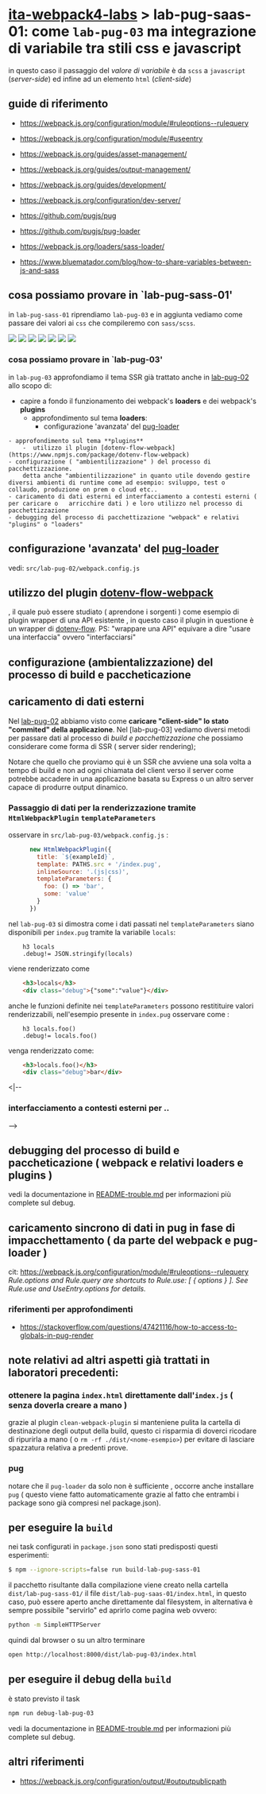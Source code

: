 <!-- 
vedere anche: 
- src/lab-83-pug/README-pug-notes.md
- src/lab-83-pug/README-wds-issue.md
TBD: https://developer.github.com/v3/ + Safari 20200206-tornaci ( 11 pannello)
-->
# [ita-webpack4-labs](https://github.com/rondinif/ita-webpack4-labs) > **lab-pug-saas-01**: come `lab-pug-03` ma integrazione di variabile tra **stili css** e **javascript**

in questo caso il passaggio del *valore di variabile* è da `scss` a `javascript` (*server-side*) ed infine ad un elemento `html` (*client-side*)


## guide di riferimento 
- https://webpack.js.org/configuration/module/#ruleoptions--rulequery
- https://webpack.js.org/configuration/module/#useentry

- https://webpack.js.org/guides/asset-management/
- https://webpack.js.org/guides/output-management/
- https://webpack.js.org/guides/development/
- https://webpack.js.org/configuration/dev-server/
- https://github.com/pugjs/pug
- https://github.com/pugjs/pug-loader

- https://webpack.js.org/loaders/sass-loader/
- https://www.bluematador.com/blog/how-to-share-variables-between-js-and-sass

## cosa possiamo provare in `lab-pug-sass-01'
in `lab-pug-sass-01` riprendiamo `lab-pug-03` e in aggiunta vediamo come passare
dei valori ai `css` che compileremo con `sass/scss`.

![](./schermate/1-webpack.config.js-pug.png)
![](./schermate/1-webpack.config.js-scss.png)
![](./schermate/2-variables.scss.png)
![](./schermate/3-foo.scss.png)
![](./schermate/4-index.js-imports.png)
![](./schermate/4-index.js-scss.png)
![](./schermate/5-index.html.png)

### cosa possiamo provare in `lab-pug-03'
in `lab-pug-03` approfondiamo il tema SSR già trattato anche in [lab-pug-02](https://github.com/rondinif/ita-webpack4-labs/tree/master/src/lab-pug-02) allo scopo di: 
- capire a fondo il funzionamento dei webpack's **loaders** e dei webpack's **plugins**
    - approfondimento sul tema **loaders**: 
        - configurazione 'avanzata' del [pug-loader]()
<!-- TBD   - implentazione di un plugin di esempio ( quasi banale ) per il `pug-loader` -->
    - approfondimento sul tema **plugins** 
        -  utilizzo il plugin [dotenv-flow-webpack](https://www.npmjs.com/package/dotenv-flow-webpack)
    - configurazione ( "ambientilizzazione" ) del processo di pacchettizzazione.
        detta anche "ambientilizzazione" in quanto utile dovendo gestire diversi ambienti di runtime come ad esempio: sviluppo, test o collaudo, produzione on prem o cloud etc..
    - caricamento di dati esterni ed interfacciamento a contesti esterni ( per caricare o   arricchire dati ) e loro utilizzo nel processo di pacchettizzazione
    - debugging del processo di pacchettizazione "webpack" e relativi "plugins" o "loaders" 

## configurazione 'avanzata' del [pug-loader]()
vedi: `src/lab-pug-02/webpack.config.js`


<!-- TBD ## implentazione di un plugin di esempio per il pug-loader -->

## utilizzo del plugin [dotenv-flow-webpack](https://www.npmjs.com/package/dotenv-flow-webpack)
, il quale può essere studiato ( aprendone i sorgenti ) come esempio di plugin wrapper di una API esistente , in questo caso il plugin in questione è un wrapper di [dotenv-flow](https://github.com/kerimdzhanov/dotenv-flow#api-reference). PS: "wrappare una API" equivare a dire "usare una interfaccia" ovvero "interfacciarsi"

## configurazione (ambientalizzazione) del processo di build e  paccheticazione

## caricamento di dati esterni
Nel [lab-pug-02](https://github.com/rondinif/ita-webpack4-labs/tree/master/src/lab-pug-02) abbiamo visto come **caricare "client-side" lo stato "commited" della applicazione**.
Nel [lab-pug-03] vediamo diversi metodi per passare dati al processo di *build e pacchettizzazione* che possiamo considerare come forma di SSR ( server sider rendering); 

Notare che quello che proviamo qui è un SSR che avviene una sola volta a tempo di build e non ad ogni chiamata del client verso il server come potrebbe accadere in una applicazione basata su Express o un altro server capace di produrre output dinamico.

### Passaggio di dati per la renderizzazione tramite `HtmlWebpackPlugin` `templateParameters`

osservare in `src/lab-pug-03/webpack.config.js` : 
``` js
      new HtmlWebpackPlugin({
        title: `${exampleId}`,
        template: PATHS.src + '/index.pug',
        inlineSource: '.(js|css)',
        templateParameters: {
          foo: () => 'bar',
          some: 'value'
        }
      })
```
nel `lab-pug-03` si dimostra come i dati passati nel `templateParameters` 
siano disponibili per `index.pug` tramite la variabile `locals`:
``` jade
    h3 locals
    .debug!= JSON.stringify(locals)
```
viene renderizzato come 
``` html
    <h3>locals</h3>
    <div class="debug">{"some":"value"}</div>
```
anche le funzioni definite nei `templateParameters` possono restitituire valori renderizzabili, 
nell'esempio presente in `index.pug` osservare come :
``` jade
    h3 locals.foo()
    .debug!= locals.foo() 
```
venga renderizzato come: 
``` html
    <h3>locals.foo()</h3>
    <div class="debug">bar</div>
```

<|-- 
### interfacciamento a contesti esterni per ..
-->
## debugging del processo di build e paccheticazione ( webpack e relativi loaders e plugins )
vedi la documentazione in [README-trouble.md](../README-trouble.md) per informazioni più complete sul debug.

## caricamento sincrono di dati in pug in fase di impacchettamento ( da parte del webpack e pug-loader )
cit: https://webpack.js.org/configuration/module/#ruleoptions--rulequery
<cite>
Rule.options and Rule.query are shortcuts to Rule.use: [ { options } ]. See Rule.use and UseEntry.options for details.
</cite>

### riferimenti per approfondimenti
- https://stackoverflow.com/questions/47421116/how-to-access-to-globals-in-pug-render

## note relativi ad altri aspetti già trattati in laboratori precedenti:
### ottenere la pagina `index.html` direttamente dall'`index.js` ( senza doverla creare a mano )
grazie al plugin `clean-webpack-plugin` si manteniene pulita la cartella di destinazione degli output della build, questo ci risparmia di doverci ricodare di ripurirla a mano ( o `rm -rf ./dist/<nome-esempio>`) per evitare di lasciare spazzatura relativa a predenti prove. 

### pug 
notare che il `pug-loader` da solo non è sufficiente , occorre anche installare `pug` ( questo viene fatto automaticamente grazie al fatto che entrambi i package sono già compresi nel package.json).

## per eseguire la `build`
nei task configurati in `package.json` sono stati predisposti questi esperimenti:
``` bash
$ npm --ignore-scripts=false run build-lab-pug-sass-01
```

il pacchetto risultante dalla compilazione viene creato nella cartella `dist/lab-pug-sass-01/`
il file `dist/lab-pug-saas-01/index.html`, in questo caso,  può essere aperto anche direttamente dal filesystem,
in alternativa è sempre possibile "servirlo" ed aprirlo come pagina web  ovvero:  
``` bash
python -m SimpleHTTPServer 
```
quindi dal browser o su un altro terminare
``` bash
open http://localhost:8000/dist/lab-pug-03/index.html
```
## per eseguire il debug della  `build`
è stato previsto il task 
``` bash
npm run debug-lab-pug-03
```
vedi la documentazione in [README-trouble.md](../README-trouble.md) per informazioni più complete sul debug.

## altri riferimenti 
- https://webpack.js.org/configuration/output/#outputpublicpath
